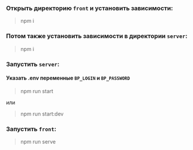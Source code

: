 ### Открыть директорию `front` и установить зависимости:
> npm i

### Потом также установить зависимости в директории `server`:
> npm i

### Запустить `server`:
#### Указать .env переменные `BP_LOGIN` и `BP_PASSWORD`

> npm run start 
> 
или
> 
> npm run start:dev


### Запустить `front`:
> npm run serve
